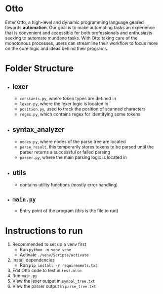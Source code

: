# Otto

Enter Otto, a high-level and dynamic programming language geared towards **automation**. Our goal is to make automating tasks an experience that is convenient and accessible for both professionals and enthusiasts seeking to automate mundane tasks. With Otto taking care of the monotonous processes, users can streamline their workflow to focus more on the core logic and ideas behind their programs.

# Folder Structure

- ## lexer
  - `constants.py`, where token types are defined in
  - `lexer.py`, where the lexer logic is located in
  - `position.py`, used to track the position of scanned characters
  - `regex.py`, which contains regex for identifying some tokens
- ## syntax_analyzer
  - `nodes.py`, where nodes of the parse tree are located
  - `parse_result`, this temporarily stores tokens to be parsed until the parser returns a successful or failed parsing
  - `parser.py`, where the main parsing logic is located in
- ## utils
  - contains utility functions (mostly error handling)
- ## `main.py`
  - Entry point of the program (this is the file to run)

# Instructions to run

1. Recommended to set up a venv first
   - Run `python -m venv venv`
   - Activate `./venv/Scripts/activate`
2. Install dependencies
   - Run `pip install -r requirements.txt`
3. Edit Otto code to test in `test.otto`
4. Run `main.py`
5. View the lexer output in `symbol_tree.txt`
6. View the parser output in `parse_tree.txt`
